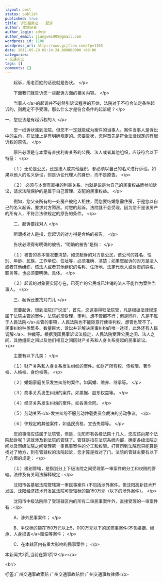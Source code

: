 ```yaml
---
layout: post
status: publish
published: true
title: 诉讼指南之一　起诉
author: 本站记者
author_login: admin
author_email: jiangwei909@gmail.com
wordpress_id: 1108
wordpress_url: http://www.gzjtlaw.com/?p=1108
date: 2011-05-29 09:14:24.000000000 +08:00
categories:
- 交通诉讼
tags: []
comments: []
---
```

<p><p>　　起诉，用老百姓的话说就是告状。 <&#47;p><p>　　下面我们就告诉您一些起诉方面的相关内容。 <&#47;p><p>　　<a>当事人<&#47;a>的起诉并不必然引诉讼程序的开始，法院对于不符合法定条件起诉的，则裁定不予受理。那么什么才是符合条件的起诉呢 ? <&#47;p><p>一、您应该是有起诉权的人 <&#47;p><p>　　您一纸诉状递到法院，但您不一定就能成为案件的当事人。案件当事人是诉讼中的主角，在法律上是有明确规定的。您要告状，您得首先是符合法律规定的有起诉权的原告。 <&#47;p><p>　　原告必须是与本案有直接利害关系的公民、法人或者其他组织，应该符合以下特征： <&#47;p><p>　　（１）无论是公民，还是法人或其他组织，都必须以自己的名义进行诉讼。如果以他人的名义诉讼，则是诉讼代理人的身份，而不是原告。 <&#47;p><p>　　（２） 必须与本案有直接的利害关系，也就是说是为自己的民事权益而参加诉讼，请求法院保护的是属于自己管理、支配的民事权益。 <&#47;p><p>　　例如，您父亲所有的一处房产被他人租住，而您要结婚急需住房，于是您以自己的名义起诉，要求对方腾房。对您的起诉，法院就不会受理。因为您不是该房产的所有人，不符合法律规定的原告的条件。 <&#47;p><p>　　二、起诉要找对人 <&#47;p><p>　　所谓找对人是指，您起诉的对方得是合格的被告。 <&#47;p><p>　　告状必须得有明确的被告，&ldquo;明确的被告&rdquo;是指： <&#47;p><p>　　（１）被告的基本情况要清楚，如您起诉的对方是公民，该公司的姓名、性别、年龄、民族、工作单位、住址等，必须准确、清楚；如果您起诉的对方是法人或者其他组织，该法人或者其他组织的名称、住所地、法定代表人或负责的姓名、职务等，也必须要明确、具体。 <&#47;p><p>　　（２）起诉的对象要实际存在，已死亡的公民或已注销的法人不能作为案件当事人。 <&#47;p><p>　　三、起诉还要找对门儿 <&#47;p><p>　　您要起诉，想到法院讨&ldquo;说法&rdquo;，首先，您这事得归法院管，凡是根据法律规定属于法院主管的案件，法院必须受理、审判，想不管都不行；但是同样，凡是不属于<a>人民法院<&#47;a>主管的事项，人民法院也不能随意行使审判权，想管也管不了。民事纠纷种类繁多、数量巨大，诉讼并非解决民事纠纷的唯一途径，此外还有<a>人民调解<&#47;a>、仲裁等。根据我国民事诉讼法规定，人民法院受理公民之间、法人之间、其他组织之间以及他们相互之间因财产关系和人身关系提起的民事诉讼。 <&#47;p><p>　　主要有以下几类： <&#47;p><p>　　（１）财产关系和人身关系发生纠纷的案件。如财产所有权、债权限、著作权、人格权、身份权等。 <&#47;p><p>　　（２）婚姻家庭关系发生纠纷的案件。如离婚、赡养、继承等。 <&#47;p><p>　　（３）商事关系发生纠纷的案件。如票据、股东权益等。 <&#47;p><p>　　（４）经济关系发生纠纷的案件。如各类合同。 <&#47;p><p>　　（５）<a>劳动关系<&#47;a>发生纠纷不服劳动仲载委员会裁决的劳动争议。 <&#47;p><p>　　（６）律规定的其他案件，如选民资格、宣告失踪等。 <&#47;p><p>　　您的事情应该属于法院管，但是，沈阳市有各级法院十几人，您应该向那个法院起诉呢？这就涉及到法院的管辖了。管辖是指在法院系统内部，确定各级法院之间以及同级法院之间受理第一审民事案件的分工和权限。打官司到法院您只能算是找对了地方，到有管辖权的法院起诉，您才算是找对了门。法院的管辖主要有以下几方面的规定： <&#47;p><p>　　（１）级别管辖，是指划分上下级法院之间受理第一审案件的分工和权限的管辖。法律及有关司法解释规定 : <&#47;p><p>　　沈阳市各基层法院管辖第一审民事案件 (不包括涉外案件。但沈阳高新技术开发区、沈阳经济技术开发区法院可管辖标的额150万元（以下的涉外案件）。 <&#47;p><p>　　沈阳市中级法院除了受理辖区内的所有二审民事案件外，直接受理的一审案件有 : <&#47;p><p>　　A、涉外民事案件； <&#47;p><p>　　B、争议标的额在150万元以上5，000万元以下的民商事案件(不含婚姻、继承、<a>人身损害<&#47;a>赔偿等案件； <&#47;p><p>　　C、在本辖区内有重大影响的民事案件； <&#47;p><p>本新闻共2页,当前在第1页12<&#47;p><&#47;p><br&#47;><p>标签:广州交通事故索赔 广州交通事故赔偿 广州交通事故律师<&#47;p>
